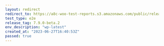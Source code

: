 ```yaml
---
layout: redirect
redirect_to: https://a8c-woo-test-reports.s3.amazonaws.com/public/release/7.9.0-beta.2/wp-latest/e2e/index.html
test_type: e2e
release_tag: 7.9.0-beta.2
env_description: "wp-latest"
created_at: "2023-06-27T16:40:53Z"
passed: true
---
```

